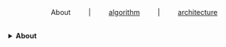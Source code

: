 <div align="center">
 About
&emsp;&emsp; | &emsp;&emsp;
<a href="https://github.com/losophy/algorithm/blob/master/README.md"> algorithm</a>
&emsp;&emsp; | &emsp;&emsp;
<a href="https://github.com/losophy/raindrop/blob/master/README_architecture.md"> architecture</a>
</div> 
<br>

<b><details><summary>About</summary></b>

Some acticles

</details>


